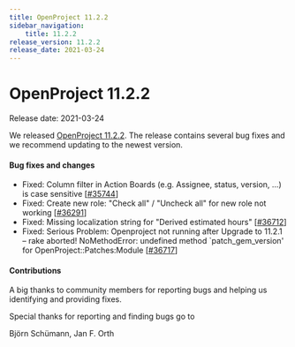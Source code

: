 ```yaml
---
title: OpenProject 11.2.2
sidebar_navigation:
    title: 11.2.2
release_version: 11.2.2
release_date: 2021-03-24
---
```


# OpenProject 11.2.2

Release date: 2021-03-24

We released [OpenProject 11.2.2](https://community.openproject.org/versions/1473).
The release contains several bug fixes and we recommend updating to the newest version.

<!--more-->
#### Bug fixes and changes

- Fixed: Column filter in Action Boards (e.g.  Assignee, status, version, ...) is case sensitive \[[#35744](https://community.openproject.org/wp/35744)\]
- Fixed: Create new role: "Check all" / "Uncheck all" for new role not working \[[#36291](https://community.openproject.org/wp/36291)\]
- Fixed: Missing localization string for "Derived estimated hours" \[[#36712](https://community.openproject.org/wp/36712)\]
- Fixed: Serious Problem: Openproject not running after Upgrade to 11.2.1 – rake aborted!  NoMethodError: undefined method `patch_gem_version' for OpenProject::Patches:Module \[[#36717](https://community.openproject.org/wp/36717)\]

#### Contributions
A big thanks to community members for reporting bugs and helping us identifying and providing fixes.

Special thanks for reporting and finding bugs go to

Björn Schümann, Jan F. Orth
